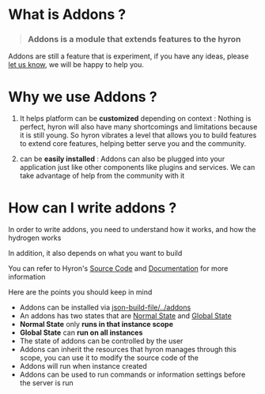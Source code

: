 # What is Addons ?

> ### Addons is a module that extends features to the hyron

Addons are still a feature that is experiment, if you have any ideas, please [let us know](../contribution.md), we will be happy to help you.

# Why we use Addons ?

1. It helps platform can be **customized** depending on context : Nothing is perfect, hyron will also have many shortcomings and limitations because it is still young. So hyron vibrates a level that allows you to build features to extend core features, helping better serve you and the community.

2. can be **easily installed** : Addons can also be plugged into your application just like other components like plugins and services. We can take advantage of help from the community with it

# How can I write addons ?

In order to write addons, you need to understand how it works, and how the hydrogen works

In addition, it also depends on what you want to build

You can refer to Hyron's [Source Code](https://github.com/hyron-group/hyron) and [Documentation](../api-reference/AddonsMeta.md) for more information

Here are the points you should keep in mind

- Addons can be installed via [json-build-file/../addons](../buildIn-features/appLoader.core.md#use-json-build-file)
- An addons has two states that are [Normal State](../buildIn-features/appLoader.core.md#use-json-build-file) and [Global State](../buildIn-features/appLoader.core.md#to-register-global-addons)
- **Normal State** only **runs in that instance scope**
- **Global State** can **run on all instances**
- The state of addons can be controlled by the user
- Addons can inherit the resources that hyron manages through this scope, you can use it to modify the source code of the
- Addons will run when instance created
- Addons can be used to run commands or information settings before the server is run